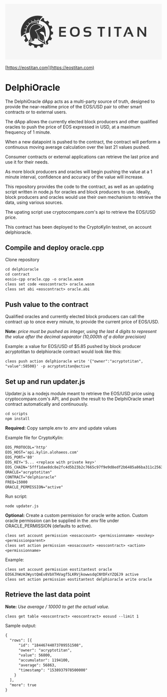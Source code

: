 ![EOS TITAN](./eos_logo_white.jpg "EOS TITAN")

[https://eostitan.com](https://eostitan.com)

# DelphiOracle

The DelphiOracle dApp acts as a multi-party source of truth, designed to provide the near-realtime price of the EOS/USD pair to other smart contracts or to external users.

The dApp allows the currently elected block producers and other qualified oracles to push the price of EOS expressed in USD, at a maximum frequency of 1 minute.

When a new datapoint is pushed to the contract, the contract will perform a continuous moving average calculation over the last 21 values pushed.

Consumer contracts or external applications can retrieve the last price and use it for their needs.

As more block producers and oracles will begin pushing the value at a 1 minute interval, confidence and accuracy of the value will increase.

This repository provides the code to the contract, as well as an updating script written in node.js for oracles and block producers to use. Ideally, block producers and oracles would use their own mechanism to retrieve the data, using various sources.

The upating script use cryptocompare.com's api to retrieve the EOS/USD price.

This contract has been deployed to the CryptoKylin testnet, on account delphioracle.

## Compile and deploy oracle.cpp

Clone repository

```
cd delphioracle
cd contract
eosio-cpp oracle.cpp -o oracle.wasm
cleos set code <eoscontract> oracle.wasm
cleos set abi <eoscontract> oracle.abi
```

## Push value to the contract

Qualified oracles and currently elected block producers can call the contract up to once every minute, to provide the current price of EOS/USD.

**Note:** *price must be pushed as integer, using the last 4 digits to represent the value after the decimal separator (10,000th of a dollar precision)*

Example: a value for EOS/USD of $5.85 pushed by block producer acryptotitan to delphioracle contract would look like this:

```
cleos push action delphioracle write '{"owner":"acryptotitan", "value":58500}' -p acryptotitan@active
```


## Set up and run updater.js

Updater.js is a nodejs module meant to retrieve the EOS/USD price using cryptocompare.com's API, and push the result to the DelphiOracle smart contract automatically and continuously.

```
cd scripts
npm install
```

**Required:** Copy sample.env to .env and update values

Example file for CryptoKylin:

```
EOS_PROTOCOL='http'
EOS_HOST='api.kylin.alohaeos.com'
EOS_PORT='80'
EOS_KEY='5... <replace with private key>'
EOS_CHAIN='5fff1dae8dc8e2fc4d5b23b2c7665c97f9e9d8edf2b6485a86ba311c25639191'
ORACLE="acryptotitan"
CONTRACT="delphioracle"
FREQ=15000
ORACLE_PERMISSION="active"
```

Run script:

```
node updater.js
```

**Optional:** Create a custom permission for oracle write action. Custom oracle permission can be supplied in the .env file under ORACLE_PERMISSION (defaults to active).

```
cleos set account permission <eosaccount> <permissionname> <eoskey> <permissionparent>
cleos set action permission <eosaccount> <eoscontract> <action> <permissionname>
```

Example:

```
cleos set account permission eostitantest oracle EOS6JhWzHJWystQmEv8VbXTHVagf5LKRVjkowwsdqCNYDFxYZQEJ9 active
cleos set action permission eostitantest delphioracle write oracle
```


## Retrieve the last data point

**Note:** *Use average / 10000 to get the actual value.*

```
cleos get table <eoscontract> <eoscontract> eosusd --limit 1
```

Sample output:
```
{
  "rows": [{
      "id": "18446744073709551508",
      "owner": "acryptotitan",
      "value": 56800,
      "accumulator": 1194100,
      "average": 56863,
      "timestamp": "1538937978500000"
    }
  ],
  "more": true
}
```